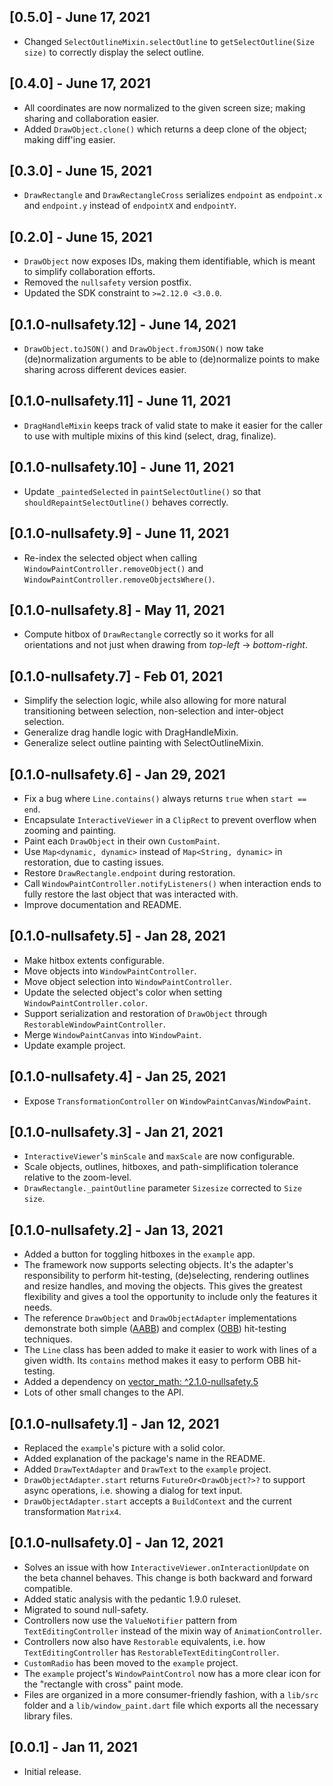 ## [0.5.0] - June 17, 2021

- Changed `SelectOutlineMixin.selectOutline` to `getSelectOutline(Size size)` to correctly display the select outline.

## [0.4.0] - June 17, 2021

- All coordinates are now normalized to the given screen size; making sharing and collaboration easier.
- Added `DrawObject.clone()` which returns a deep clone of the object; making diff'ing easier.

## [0.3.0] - June 15, 2021

- `DrawRectangle` and `DrawRectangleCross` serializes `endpoint` as `endpoint.x` and `endpoint.y` instead of `endpointX` and `endpointY`.

## [0.2.0] - June 15, 2021

- `DrawObject` now exposes IDs, making them identifiable, which is meant to simplify collaboration efforts.
- Removed the `nullsafety` version postfix.
- Updated the SDK constraint to `>=2.12.0 <3.0.0`.

## [0.1.0-nullsafety.12] - June 14, 2021

- `DrawObject.toJSON()` and `DrawObject.fromJSON()` now take (de)normalization arguments to be able to
  (de)normalize points to make sharing across different devices easier.

## [0.1.0-nullsafety.11] - June 11, 2021

- `DragHandleMixin` keeps track of valid state to make it easier for the caller to use with multiple mixins of this kind (select, drag, finalize).

## [0.1.0-nullsafety.10] - June 11, 2021

- Update `_paintedSelected` in `paintSelectOutline()` so that `shouldRepaintSelectOutline()` behaves correctly.

## [0.1.0-nullsafety.9] - June 11, 2021

- Re-index the selected object when calling `WindowPaintController.removeObject()` and `WindowPaintController.removeObjectsWhere()`.

## [0.1.0-nullsafety.8] - May 11, 2021

- Compute hitbox of `DrawRectangle` correctly so it works for all orientations and not just when drawing from _top-left_ -> _bottom-right_.

## [0.1.0-nullsafety.7] - Feb 01, 2021

- Simplify the selection logic, while also allowing for more natural transitioning between selection, non-selection and inter-object selection.
- Generalize drag handle logic with DragHandleMixin.
- Generalize select outline painting with SelectOutlineMixin.

## [0.1.0-nullsafety.6] - Jan 29, 2021

- Fix a bug where `Line.contains()` always returns `true` when `start == end`.
- Encapsulate `InteractiveViewer` in a `ClipRect` to prevent overflow when zooming and painting.
- Paint each `DrawObject` in their own `CustomPaint`.
- Use `Map<dynamic, dynamic>` instead of `Map<String, dynamic>` in restoration, due to casting issues.
- Restore `DrawRectangle.endpoint` during restoration.
- Call `WindowPaintController.notifyListeners()` when interaction ends to fully restore the last object that was interacted with.
- Improve documentation and README.

## [0.1.0-nullsafety.5] - Jan 28, 2021

- Make hitbox extents configurable.
- Move objects into `WindowPaintController`.
- Move object selection into `WindowPaintController`.
- Update the selected object's color when setting `WindowPaintController.color`.
- Support serialization and restoration of `DrawObject` through `RestorableWindowPaintController`.
- Merge `WindowPaintCanvas` into `WindowPaint`.
- Update example project.

## [0.1.0-nullsafety.4] - Jan 25, 2021

- Expose `TransformationController` on `WindowPaintCanvas`/`WindowPaint`.

## [0.1.0-nullsafety.3] - Jan 21, 2021

- `InteractiveViewer`'s `minScale` and `maxScale` are now configurable.
- Scale objects, outlines, hitboxes, and path-simplification tolerance relative to the zoom-level.
- `DrawRectangle._paintOutline` parameter `Sizesize` corrected to `Size size`.

## [0.1.0-nullsafety.2] - Jan 13, 2021

- Added a button for toggling hitboxes in the `example` app.
- The framework now supports selecting objects. It's the adapter's
  responsibility to perform hit-testing, (de)selecting, rendering
  outlines and resize handles, and moving the objects. This gives
  the greatest flexibility and gives a tool the opportunity to
  include only the features it needs.
- The reference `DrawObject` and `DrawObjectAdapter` implementations
  demonstrate both simple ([AABB](https://en.wikipedia.org/wiki/Bounding_volume#Common_types))
  and complex ([OBB](https://en.wikipedia.org/wiki/Bounding_volume#Common_types))
  hit-testing techniques.
- The `Line` class has been added to make it easier to work with
  lines of a given width. Its `contains` method makes it easy to
  perform OBB hit-testing.
- Added a dependency on [vector_math: ^2.1.0-nullsafety.5](https://pub.dev/packages/vector_math/versions/2.1.0-nullsafety.5)
- Lots of other small changes to the API.

## [0.1.0-nullsafety.1] - Jan 12, 2021

- Replaced the `example`'s picture with a solid color.
- Added explanation of the package's name in the README.
- Added `DrawTextAdapter` and `DrawText` to the `example` project.
- `DrawObjectAdapter.start` returns `FutureOr<DrawObject?>?` to support async operations, i.e. showing a dialog for text input.
- `DrawObjectAdapter.start` accepts a `BuildContext` and the current transformation `Matrix4`.

## [0.1.0-nullsafety.0] - Jan 12, 2021

- Solves an issue with how `InteractiveViewer.onInteractionUpdate` on the beta channel behaves. This change is both backward and forward compatible.
- Added static analysis with the pedantic 1.9.0 ruleset.
- Migrated to sound null-safety.
- Controllers now use the `ValueNotifier` pattern from `TextEditingController` instead of the mixin way of `AnimationController`.
- Controllers now also have `Restorable` equivalents, i.e. how `TextEditingController` has `RestorableTextEditingController`.
- `CustomRadio` has been moved to the `example` project.
- The `example` project's `WindowPaintControl` now has a more clear icon for the "rectangle with cross" paint mode.
- Files are organized in a more consumer-friendly fashion, with a `lib/src` folder and a `lib/window_paint.dart` file which exports all the necessary library files.

## [0.0.1] - Jan 11, 2021

- Initial release.

